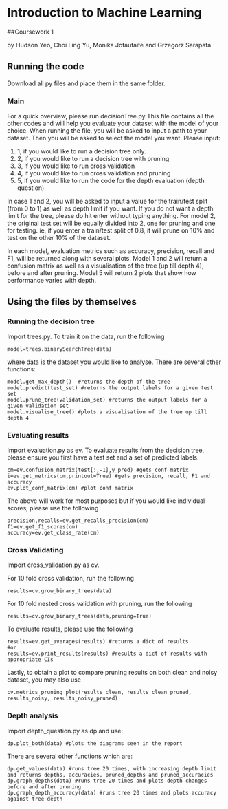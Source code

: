 # Introduction to Machine Learning

##Coursework 1

by Hudson Yeo, Choi Ling Yu, Monika Jotautaite and Grzegorz Sarapata

## Running the code

Download all py files and place them in the same folder. 

### Main 

For a quick overview, please run decisionTree.py
This file contains all the other codes and will help you evaluate your dataset with the model of your choice.
When running the file, you will be asked to input a path to your dataset.
Then you will be asked to select the model you want.
Please input: 

1) 1, if you would like to run a decision tree only.
2) 2, if you would like to run a decision tree with pruning
3) 3, if you would like to run cross validation
4) 4, if you would like to run cross validation and pruning
5) 5, if you would like to run the code for the depth evaluation (depth question)

In case 1 and 2, you will be asked to input a value for the train/test split (from 0 to 1) as well as depth limit if you want. If you do not want a depth limit for the tree, please do hit enter without typing anything. For model 2, the original test set will be equally divided into 2, one for pruning and one for testing. ie, if you enter a train/test split of 0.8, it will prune on 10% and test on the other 10% of the dataset.

In each model, evaluation metrics such as accuracy, precision, recall and F1, will be returned along with several plots. Model 1 and 2 will return a confusion matrix as well as a visualisation of the tree (up till depth 4), before and after pruning. Model 5 will return 2 plots that show how performance varies with depth.

## Using the files by themselves

### Running the decision tree

Import trees.py. To train it on the data, run the following

```
model=trees.binarySearchTree(data)
```

where data is the dataset you would like to analyse.
There are several other functions:

```
model.get_max_depth()  #returns the depth of the tree
model.predict(test_set) #returns the output labels for a given test set
model.prune_tree(validation_set) #returns the output labels for a given validation set
model.visualise_tree() #plots a visualisation of the tree up till depth 4
```

### Evaluating results

Import evaluation.py as ev. To evaluate results from the decision tree, please ensure you first have a test set and a set of predicted labels. 

```
cm=ev.confusion_matrix(test[:,-1],y_pred) #gets conf matrix
i=ev.get_metrics(cm,printout=True) #gets precision, recall, F1 and accuracy
ev.plot_conf_matrix(cm) #plot conf matrix
```

The above will work for most purposes but if you would like individual scores, please use the following
```
precision,recalls=ev.get_recalls_precision(cm)
f1=ev.get_f1_scores(cm)
accuracy=ev.get_class_rate(cm)
```

### Cross Validating

Import cross_validation.py as cv. 

For 10 fold cross validation, run the following
```
results=cv.grow_binary_trees(data)
```

For 10 fold nested cross validation with pruning, run the following
```
results=cv.grow_binary_trees(data,pruning=True)
```

To evaluate results, please use the following
```
results=ev.get_averages(results) #returns a dict of results
#or
results=ev.print_results(results) #results a dict of results with appropriate CIs
```

Lastly, to obtain a plot to compare pruning results on both clean and noisy dataset, you may also use 
```
cv.metrics_pruning_plot(results_clean, results_clean_pruned, results_noisy, results_noisy_pruned)
```

### Depth analysis

Import depth_question.py as dp and use:
```
dp.plot_both(data) #plots the diagrams seen in the report
```
There are several other functions which are:
```
dp.get_values(data) #runs tree 20 times, with increasing depth limit and returns depths, accuracies, pruned_depths and pruned_accuracies
dp.graph_depths(data) #runs tree 20 times and plots depth changes before and after pruning
dp.graph_depth_accuracy(data) #runs tree 20 times and plots accuracy against tree depth
```

